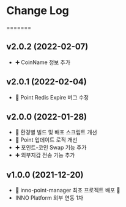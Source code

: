 # Change Log
=======

## v2.0.2 (2022-02-07)
- :heavy_plus_sign: CoinName 정보 추가

## v2.0.1 (2022-02-04)
- :hammer: Point Redis Expire 버그 수정

## v2.0.0 (2022-01-28)
- :hammer: 환경별 빌드 및 배포 스크립트 개선
- :hammer: Point 업데이트 로직 개선
- :heavy_plus_sign: 포인트-코인 Swap 기능 추가
- :heavy_plus_sign: 외부지갑 전송 기능 추가

## v1.0.0 (2021-12-20)
- :tada: inno-point-manager 최초 프로젝트 배포 :tada:
- INNO Platform 외부 연동 1차
